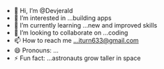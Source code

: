 - 👋 Hi, I’m @Devjerald
- 👀 I’m interested in ...building apps
- 🌱 I’m currently learning ...new and improved skills
- 💞️ I’m looking to collaborate on ...coding
- 📫 How to reach me ...iturn633@gmail.com
- 😄 Pronouns: ...
- ⚡ Fun fact: ...astronauts grow taller in space

<!---
Devjerald/Devjerald is a ✨ special ✨ repository because its `README.md` (this file) appears on your GitHub profile.
You can click the Preview link to take a look at your changes.
--->
